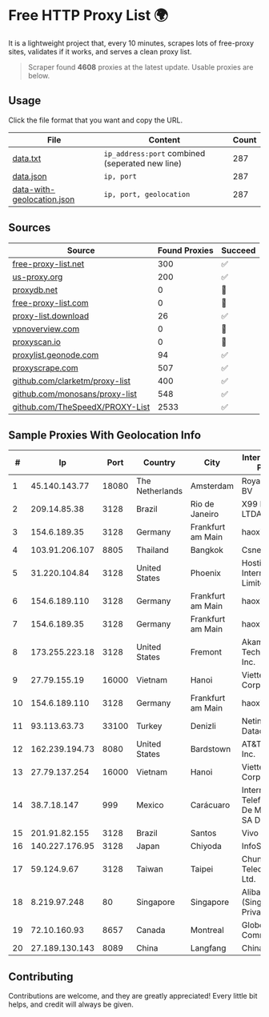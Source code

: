 
# Free HTTP Proxy List 🌍

It is a lightweight project that, every 10 minutes, scrapes lots of free-proxy sites, validates if it works, and serves a clean proxy list.


> Scraper found **4608** proxies at the latest update. Usable proxies are below.

## Usage

Click the file format that you want and copy the URL.


|File|Content|Count|
|----|-------|-----|
|[data.txt](https://raw.githubusercontent.com/themiralay/Proxy-List-World/master/data.txt)|`ip_address:port` combined (seperated new line)|287|
|[data.json](https://raw.githubusercontent.com/themiralay/Proxy-List-World/master/data.json)|`ip, port`|287|
|[data-with-geolocation.json](https://raw.githubusercontent.com/themiralay/Proxy-List-World/master/data-with-geolocation.json)|`ip, port, geolocation`|287|

## Sources

|Source|Found Proxies|Succeed|
|------|-------------|-------|
|[free-proxy-list.net](https://free-proxy-list.net)|300|✅|
|[us-proxy.org](https://www.us-proxy.org)|200|✅|
|[proxydb.net](http://proxydb.net)|0|🚫|
|[free-proxy-list.com](https://free-proxy-list.com/?page=&port=&type%5B%5D=http&type%5B%5D=https&up_time=0&search=Search)|0|🚫|
|[proxy-list.download](https://www.proxy-list.download/HTTP)|26|✅|
|[vpnoverview.com](https://vpnoverview.com/privacy/anonymous-browsing/free-proxy-servers)|0|🚫|
|[proxyscan.io](https://www.proxyscan.io)|0|🚫|
|[proxylist.geonode.com](https://proxylist.geonode.com/api/proxy-list?limit=300&page=1&sort_by=lastChecked&sort_type=desc&protocols=http,https)|94|✅|
|[proxyscrape.com](https://api.proxyscrape.com/v2/?request=displayproxies&protocol=http&timeout=10000&country=all&ssl=all&anonymity=all)|507|✅|
|[github.com/clarketm/proxy-list](https://raw.githubusercontent.com/clarketm/proxy-list/master/proxy-list-raw.txt)|400|✅|
|[github.com/monosans/proxy-list](https://raw.githubusercontent.com/monosans/proxy-list/main/proxies/http.txt)|548|✅|
|[github.com/TheSpeedX/PROXY-List](https://raw.githubusercontent.com/TheSpeedX/PROXY-List/master/http.txt)|2533|✅|


## Sample Proxies With Geolocation Info

|#|Ip|Port|Country|City|Internet Service Provider|
|-|--|----|-------|----|-------------------------|
|1|45.140.143.77|18080|The Netherlands|Amsterdam|RoyaleHosting BV|
|2|209.14.85.38|3128|Brazil|Rio de Janeiro|X99 INTERNET LTDA.|
|3|154.6.189.35|3128|Germany|Frankfurt am Main|haoxiangyun|
|4|103.91.206.107|8805|Thailand|Bangkok|Csne Co., Ltd.|
|5|31.220.104.84|3128|United States|Phoenix|Hostinger International Limited|
|6|154.6.189.110|3128|Germany|Frankfurt am Main|haoxiangyun|
|7|154.6.189.35|3128|Germany|Frankfurt am Main|haoxiangyun|
|8|173.255.223.18|3128|United States|Fremont|Akamai Technologies, Inc.|
|9|27.79.155.19|16000|Vietnam|Hanoi|Viettel Corporation|
|10|154.6.189.110|3128|Germany|Frankfurt am Main|haoxiangyun|
|11|93.113.63.73|33100|Turkey|Denizli|Netinternet Datacenter|
|12|162.239.194.73|8080|United States|Bardstown|AT&T Services, Inc.|
|13|27.79.137.254|16000|Vietnam|Hanoi|Viettel Corporation|
|14|38.7.18.147|999|Mexico|Carácuaro|Internet Telefonia Y TV De Michoacan SA De CV|
|15|201.91.82.155|3128|Brazil|Santos|Vivo|
|16|140.227.176.95|3128|Japan|Chiyoda|InfoSphere|
|17|59.124.9.67|3128|Taiwan|Taipei|Chunghwa Telecom Co., Ltd.|
|18|8.219.97.248|80|Singapore|Singapore|Alibaba Cloud (Singapore) Private Limited|
|19|72.10.160.93|8657|Canada|Montreal|GloboTech Communications|
|20|27.189.130.143|8089|China|Langfang|Chinanet|



## Contributing

Contributions are welcome, and they are greatly appreciated! Every
little bit helps, and credit will always be given.

